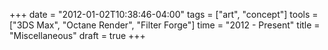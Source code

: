 +++
date = "2012-01-02T10:38:46-04:00"
tags = ["art", "concept"]
tools = ["3DS Max", "Octane Render", "Filter Forge"]
time = "2012 - Present"
title = "Miscellaneous"
draft = true
+++
